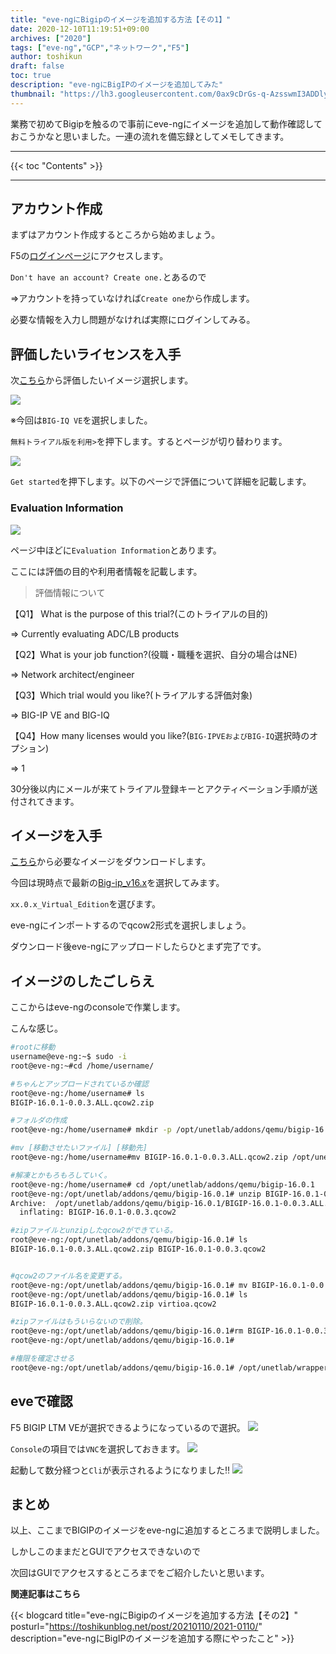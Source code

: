 ```yaml
---
title: "eve-ngにBigipのイメージを追加する方法【その1】"
date: 2020-12-10T11:19:51+09:00
archives: ["2020"]
tags: ["eve-ng","GCP","ネットワーク","F5"]
author: toshikun
draft: false
toc: true
description: "eve-ngにBigIPのイメージを追加してみた"
thumbnail: "https://lh3.googleusercontent.com/0ax9cDrGs-q-AzsswmI3ADDlyhy703kI9Rjf1vxmjb4a4vPsSWlfaqD2zN0HfYpjBGOTcAUgifFVahn8GZBxmK7XJqWtJlobEp4wPT5HEI7nlT8nTXw_1tqL1xbvp0ImJBw_HypaXg=w2400"
---
```


業務で初めてBigipを触るので事前にeve-ngにイメージを追加して動作確認しておこうかなと思いました。一連の流れを備忘録としてメモしてきます。


<hr>
{{< toc "Contents" >}}
<hr>

## アカウント作成


まずはアカウント作成するところから始めましょう。

F5の[ログインページ](https://login.f5.com/resource/login.jsp)にアクセスします。

`Don't have an account? Create one.`とあるので

⇒アカウントを持っていなければ`Create one`から作成します。

必要な情報を入力し問題がなければ実際にログインしてみる。

## 評価したいライセンスを入手

次[こちら](https://www.f5.com/ja_jp/trials)から評価したいイメージ選択します。

<img src="https://lh3.googleusercontent.com/Fk1q_c5x6LQUhXlf1MQe070DI9LW4qpc_2zuJN5HE6K1XHknT-vtMcs0YRGvv88v70vBEgQzJ5mBMmrtgEA0yMrcdyfOK3ViuLsy5bBdm6LWO9T4ks4EnsDmPyjOl0lEftrfEgQQNQ=w800" >

※今回は`BIG-IQ VE`を選択しました。

`無料トライアル版を利用>`を押下します。するとページが切り替わります。

<img src="https://lh3.googleusercontent.com/4aR3siLv0-nP9KPj6hfgL34d5LMnEG-CtoYUpir4_IqPYV262zyTuJUGwqOZao4kwu3elMb9NtkGCrQUhRyix_TxjmJv65dP5iwfiubU_qgKRWOJRVaKcO6ZLtziYbLSIYYmlTWCOA=w800" >

`Get started`を押下します。以下のページで評価について詳細を記載します。

### Evaluation Information
<img src="https://lh3.googleusercontent.com/sIW70QgvhuEqsyKRPHPjRv5hy5C0sJvM27Kzv1cXDwM4fbKJn3TQgoLoq9sfDDw6AcahwOV-nzmTQYoOOyYohXs9_rjCR-9dGHNkb24OFavWnYhfASYMWa-1pu-J6opVCEx3uGEdzg=w800" >

ページ中ほどに`Evaluation Information`とあります。

ここには評価の目的や利用者情報を記載します。

>評価情報について

【Q1】 What is the purpose of this trial?(このトライアルの目的)

⇒ Currently evaluating ADC/LB products

【Q2】What is your job function?(役職・職種を選択、自分の場合はNE)

⇒ Network architect/engineer

【Q3】Which trial would you like?(トライアルする評価対象)

⇒ BIG-IP VE and BIG-IQ

【Q4】How many licenses would you like?(`BIG-IPVEおよびBIG-IQ`選択時のオプション)

⇒ 1

30分後以内にメールが来てトライアル登録キーとアクティベーション手順が送付されてきます。

## イメージを入手

[こちら](https://downloads.f5.com/esd/productlines.jsp)から必要なイメージをダウンロードします。

今回は現時点で最新の[Big-ip_v16.x](https://downloads.f5.com/esd/product.jsp?sw=BIG-IP&pro=big-ip_v16.x)を選択してみます。

`xx.0.x_Virtual_Edition`を選びます。

eve-ngにインポートするのでqcow2形式を選択しましょう。

ダウンロード後eve-ngにアップロードしたらひとまず完了です。

## イメージのしたごしらえ
ここからはeve-ngのconsoleで作業します。

こんな感じ。

```bash
#rootに移動
username@eve-ng:~$ sudo -i
root@eve-ng:~#cd /home/username/

#ちゃんとアップロードされているか確認
root@eve-ng:/home/username# ls
BIGIP-16.0.1-0.0.3.ALL.qcow2.zip

#フォルダの作成
root@eve-ng:/home/username# mkdir -p /opt/unetlab/addons/qemu/bigip-16.0.1

#mv [移動させたいファイル] [移動先] 
root@eve-ng:/home/username#mv BIGIP-16.0.1-0.0.3.ALL.qcow2.zip /opt/unetlab/addons/qemu/bigip-16.0.1

#解凍とかもろもろしていく。
root@eve-ng:/home/username# cd /opt/unetlab/addons/qemu/bigip-16.0.1
root@eve-ng:/opt/unetlab/addons/qemu/bigip-16.0.1# unzip BIGIP-16.0.1-0.0.3.ALL.qcow2.zip
Archive:  /opt/unetlab/addons/qemu/bigip-16.0.1/BIGIP-16.0.1-0.0.3.ALL.qcow2.zip
  inflating: BIGIP-16.0.1-0.0.3.qcow2

#zipファイルとunzipしたqcow2ができている。
root@eve-ng:/opt/unetlab/addons/qemu/bigip-16.0.1# ls
BIGIP-16.0.1-0.0.3.ALL.qcow2.zip BIGIP-16.0.1-0.0.3.qcow2


#qcow2のファイル名を変更する。
root@eve-ng:/opt/unetlab/addons/qemu/bigip-16.0.1# mv BIGIP-16.0.1-0.0.3.qcow2 virtioa.qcow2 
root@eve-ng:/opt/unetlab/addons/qemu/bigip-16.0.1# ls
BIGIP-16.0.1-0.0.3.ALL.qcow2.zip virtioa.qcow2

#zipファイルはもういらないので削除。
root@eve-ng:/opt/unetlab/addons/qemu/bigip-16.0.1#rm BIGIP-16.0.1-0.0.3.ALL.qcow2.zip
root@eve-ng:/opt/unetlab/addons/qemu/bigip-16.0.1#

#権限を確定させる
root@eve-ng:/opt/unetlab/addons/qemu/bigip-16.0.1# /opt/unetlab/wrappers/unl_wrapper -a fixpermissions
```
## eveで確認

F5 BIGIP LTM VEが選択できるようになっているので選択。
<img src="https://lh3.googleusercontent.com/mnHpSd7dIxzGGapnsG43Gjz8q81OL031s_Y7IAkSZiuvBPxqhQfawFxN5_zJsQ6bGpWlkHYwwpUwiYs7HudX0WFAlrt_rNkhrv0dZbHftRYfiRs-2vbNojZYTM5UGynbE-ZoZABMpQ=w800" >

`Console`の項目では`VNC`を選択しておきます。
<img src="https://lh3.googleusercontent.com/Ziq_71Pgn5KbEKLMU2fc-E9U9WF3o7YETUx3kNSBtp3NvrBFuFldcprk4EPrKSHIVq85Z4OUbclt3X-oo-whKmRRs8kDzk9WtrDO2f5t5Z-mlSyKhg1WPynQdO-vu3rVGOeeoMLTGA=w800" >


起動して数分経つと`Cli`が表示されるようになりました‼
<img src="https://lh3.googleusercontent.com/pkjKBaUiO6MUQJMQEzp1WIBEYcSKCFrXgMQ_s4JBhBQunF7nktpYVdQyv9CcKyDGR87KdUBw11-qhjEWE1RwIrwsfY---dP1fdeqX7E2Fh9zIDBihdiB3FVdAGJIHqiIa9IpF3H9yw=w800" >


## まとめ

以上、ここまでBIGIPのイメージをeve-ngに追加するところまで説明しました。

しかしこのままだとGUIでアクセスできないので

次回はGUIでアクセスするところまでをご紹介したいと思います。

**関連記事はこちら**

{{< blogcard title="eve-ngにBigipのイメージを追加する方法【その2】" posturl="https://toshikunblog.net/post/20210110/2021-0110/" description="eve-ngにBigIPのイメージを追加する際にやったこと" >}}
